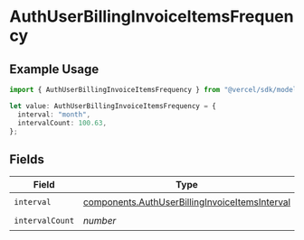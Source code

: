 # AuthUserBillingInvoiceItemsFrequency

## Example Usage

```typescript
import { AuthUserBillingInvoiceItemsFrequency } from "@vercel/sdk/models/components/authuser.js";

let value: AuthUserBillingInvoiceItemsFrequency = {
  interval: "month",
  intervalCount: 100.63,
};
```

## Fields

| Field                                                                                                            | Type                                                                                                             | Required                                                                                                         | Description                                                                                                      |
| ---------------------------------------------------------------------------------------------------------------- | ---------------------------------------------------------------------------------------------------------------- | ---------------------------------------------------------------------------------------------------------------- | ---------------------------------------------------------------------------------------------------------------- |
| `interval`                                                                                                       | [components.AuthUserBillingInvoiceItemsInterval](../../models/components/authuserbillinginvoiceitemsinterval.md) | :heavy_check_mark:                                                                                               | N/A                                                                                                              |
| `intervalCount`                                                                                                  | *number*                                                                                                         | :heavy_check_mark:                                                                                               | N/A                                                                                                              |